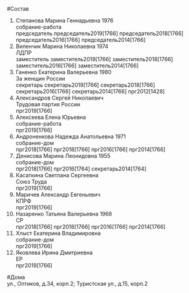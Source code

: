 #Состав  
1. Степанова Марина Геннадьевна 1976  
    собрание-работа  
    председатель председатель2019[1766] председатель2018[1766] председатель2016[1766] председатель2014[1766]  
2. Виленчик Марина Николаевна 1974  
    ЛДПР  
    заместитель заместитель2019[1766] заместитель2018[1766] заместитель2016[1766] заместитель2014[1766]  
3. Ганенко Екатерина Валерьевна 1980  
    За женщин России  
    секретарь секретарь2019[1766] секретарь2018[1766] секретарь2016[1766] секретарь2014[1766] прг2012[1428]  
4. Александров Сергей Николаевич  
    Трудовая партия России  
    прг2019[1766]  
5. Алексеева Елена Юрьевна  
    собрание-работа  
    прг2019[1766]  
6. Андроненкова Надежда Анатольевна 1971  
    собрание-дом  
    прг2018[1766] прг2018[1766] прг2016[1766] прг2014[1766]  
7. Денисова Марина Леонидовна 1955  
    собрание-дом  
    прг2018[1766] прг2016[1764] секретарь2014[1764]  
8. Касаткина Светлана Сергеевна  
    Союз Труда  
    прг2019[1766]  
9. Маричев Александр Евгеньевич  
    КПРФ  
    прг2019[1766]  
10. Назаренко Татьяна Валерьевна 1968  
    СР  
    прг2018[1766] прг2018[1766] прг2016[1766] прг2014[1766]  
11. Хлыст Екатерина Владимировна  
    собрание-дом  
    прг2019[1766]  
12. Яковлева Ирина Дмитриевна  
    ЕР  
    прг2019[1766]  

#Дома  
ул., Оптиков, д.34, корп.2;  Туристская ул., д.15, корп.2  
  
